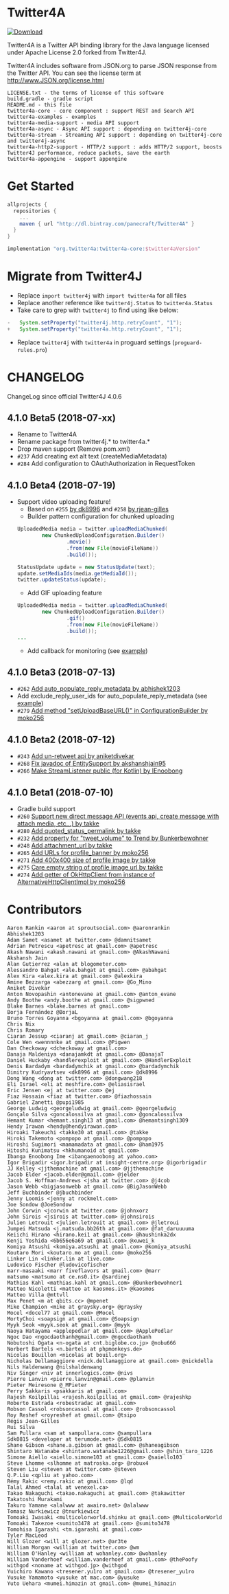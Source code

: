 Twitter4A
=========

[ ![Download](https://api.bintray.com/packages/panecraft/maven/Twitter4A/images/download.svg) ](https://bintray.com/panecraft/maven/Twitter4A/_latestVersion)

<!--*This repository is provided for convenience of existing users of Twitter4J for the stopgap hiatus of the official Twitter4J.*-->


Twitter4A is a Twitter API binding library for the Java language licensed under Apache License 2.0 forked from Twitter4J.

Twitter4A includes software from JSON.org to parse JSON response from the Twitter API. You can see the license term at http://www.JSON.org/license.html



```
LICENSE.txt - the terms of license of this software
build.gradle - gradle script
README.md - this file
twitter4a-core - core component : support REST and Search API
twitter4a-examples - examples
twitter4a-media-support - media API support
twitter4a-async - Async API support : depending on twitter4j-core
twitter4a-stream - Streaming API support : depending on twitter4j-core and twitter4j-async
twitter4a-http2-support - HTTP/2 support : adds HTTP/2 support, boosts Twitter4J performance, reduce packets, save the earth
twitter4a-appengine - support appengine
```


Get Started
===========

```groovy
allprojects {
  repositories {
    ...
    maven { url "http://dl.bintray.com/panecraft/Twitter4A" }
  }
}
```

```groovy
implementation "org.twitter4a:twitter4a-core:$twitter4aVersion"
```


Migrate from Twitter4J
======================

- Replace ```import twitter4j``` with ```import twitter4a``` for all files
- Replace another reference like ```twitter4j.Status``` to ```twitter4a.Status```
- Take care to grep with ```twitter4j``` to find using like below:
```java
-   System.setProperty("twitter4j.http.retryCount", "1");
+   System.setProperty("twitter4a.http.retryCount", "1");
```
- Replace ```twitter4j``` with ```twitter4a``` in proguard settings (```proguard-rules.pro```)


CHANGELOG
=========

ChangeLog since official Twitter4J 4.0.6

## 4.1.0 Beta5 (2018-07-xx)
  - Rename to Twitter4A
  - Rename package from twitter4j.* to twitter4a.*
  - Drop maven support (Remove pom.xml)
  - ```#237``` Add creating ext alt text (createMediaMetadata)
  - ```#284``` Add configuration to OAuthAuthorization in RequestToken 

## 4.1.0 Beta4 (2018-07-19)
  - Support video uploading feature!
    * Based on ```#255``` [by dk8996](https://github.com/yusuke/twitter4j/pull/255) and ```#258``` [by rjean-gilles](https://github.com/yusuke/twitter4j/pull/258)
    * Builder pattern configuration for chunked uploading
    ```java
    UploadedMedia media = twitter.uploadMediaChunked(
            new ChunkedUploadConfiguration.Builder()
                    .movie()
                    .from(new File(movieFileName))
                    .build());

    StatusUpdate update = new StatusUpdate(text);
    update.setMediaIds(media.getMediaId());
    twitter.updateStatus(update);
    ```
    * Add GIF uploading feature
    ```java
    UploadedMedia media = twitter.uploadMediaChunked(
            new ChunkedUploadConfiguration.Builder()
                    .gif()
                    .from(new File(movieFileName))
                    .build());
    ...
    ```
    * Add callback for monitoring (see [example](https://github.com/takke/twitter4j/blob/master/twitter4j-examples/src/main/java/twitter4j/examples/tweets/UploadMovie.java#L57))

## 4.1.0 Beta3 (2018-07-13)
  - ```#262``` [Add auto_populate_reply_metadata by abhishek1203](https://github.com/yusuke/twitter4j/pull/262)
  - Add exclude_reply_user_ids for auto_populate_reply_metadata (see [example](https://github.com/takke/twitter4j/blob/master/twitter4j-examples/src/main/java/twitter4j/examples/tweets/ReplyStatus.java#L51-L53))
  - ```#279``` [Add method "setUploadBaseURL()" in ConfigurationBuilder by moko256](https://github.com/yusuke/twitter4j/pull/279)

## 4.1.0 Beta2 (2018-07-12)
  - ```#243``` [Add un-retweet api by aniketdivekar](https://github.com/yusuke/twitter4j/pull/243)
  - ```#268``` [Fix javadoc of EntitySupport by akshanshjain95](https://github.com/yusuke/twitter4j/pull/268)
  - ```#266``` [Make StreamListener public (for Kotlin) by IEnoobong](https://github.com/yusuke/twitter4j/pull/266)

## 4.1.0 Beta1 (2018-07-10)
  - Gradle build support
  - ```#260``` [Support new direct message API (events api, create message with attach media, etc...) by takke](https://github.com/yusuke/twitter4j/pull/260)
  - ```#280``` [Add quoted_status_permalink by takke](https://github.com/yusuke/twitter4j/pull/280)
  - ```#232``` [Add property for &quot;tweet_volume&quot; to Trend by Bunkerbewohner ](https://github.com/yusuke/twitter4j/pull/232)
  - ```#248``` [Add attachment_url by takke](https://github.com/yusuke/twitter4j/pull/248)
  - ```#265``` [Add URLs for profile_banner by moko256](https://github.com/yusuke/twitter4j/pull/265)
  - ```#271``` [Add 400x400 size of profile image by takke](https://github.com/yusuke/twitter4j/pull/271)
  - ```#275``` [Care empty string of profile image url by takke](https://github.com/yusuke/twitter4j/pull/275)
  - ```#274``` [Add getter of OkHttpClient from instance of AlternativeHttpClientImpl by moko256](https://github.com/yusuke/twitter4j/pull/274)


Contributors
============

```
Aaron Rankin <aaron at sproutsocial.com> @aaronrankin
Abhishek1203
Adam Samet <asamet at twitter.com> @damnitsamet
Adrian Petrescu <apetresc at gmail.com> @apetresc
Akash Nawani <akash.nawani at gmail.com> @AkashNawani
Akshansh Jain
Alan Gutierrez <alan at blogometer.com>
Alessandro Bahgat <ale.bahgat at gmail.com> @abahgat
Alex Kira <alex.kira at gmail.com> @alexkira
Amine Bezzarga <abezzarg at gmail.com> @Go_Mino
Aniket Divekar
Anton Novopashin <antonevane at gmail.com> @anton_evane
Andy Boothe <andy.boothe at gmail.com> @sigpwned
Blake Barnes <blake.barnes at gmail.com>
Borja Fernández @BorjaL
Bruno Torres Goyanna <bgoyanna at gmail.com> @bgoyanna
Chris Nix
Chris Romary
Ciaran Jessup <ciaranj at gmail.com> @ciaran_j
Cole Wen <wennnnke at gmail.com> @Pigwen
Dan Checkoway <dcheckoway at gmail.com>
Danaja Maldeniya <danajamkdt at gmail.com> @DanajaT
Daniel Huckaby <handlerexploit at gmail.com> @HandlerExploit
Denis Bardadym <bardadymchik at gmail.com> @bardadymchik
Dimitry Kudryavtsev <dk8996 at gmail.com> @dk8996
Dong Wang <dong at twitter.com> @dongwang218
Eli Israel <eli at meshfire.com> @eliasisrael
Eric Jensen <ej at twitter.com> @ej
Fiaz Hossain <fiaz at twitter.com> @fiazhossain
Gabriel Zanetti @pupi1985
George Ludwig <georgeludwig at gmail.com> @georgeludwig
Gonçalo Silva <goncalossilva at gmail.com> @goncalossilva
Hemant Kumar <hemant.singh13 at gmail.com> @hemantsingh1309
Hendy Irawan <hendy@hendyirawan.com>
Hiroaki Takeuchi <takke30 at gmail.com> @takke
Hiroki Takemoto <pompopo at gmail.com> @pompopo
Hiroshi Sugimori <mamamadata at gmail.com> @ham1975
Hitoshi Kunimatsu <hkhumanoid at gmail.com>
Ibanga Enoobong Ime <ibangaenoobong at yahoo.com>
Igor Brigadir <igor.brigadir at insight-centre.org> @igorbrigadir
JJ Kelley <jjthemachine at gmail.com> @jjthemachine
Jacob Elder <jacob.elder@gmail.com> @jelder
Jacob S. Hoffman-Andrews <jsha at twitter.com> @j4cob
Jason Webb <bigjasonwebb at gmail.com> @BigJasonWebb
Jeff Buchbinder @jbuchbinder
Jenny Loomis <jenny at rockmelt.com>
Joe Sondow @JoeSondow
John Corwin <jcorwin at twitter.com> @johnxorz
John Sirois <jsirois at twitter.com> @johnsirois
Julien Letrouit <julien.letrouit at gmail.com> @jletroui
Jumpei Matsuda <j.matsuda.bb26th at gmail.com> @fat_daruuuuma
Keiichi Hirano <hirano.kei1 at gmail.com> @haushinka2dx
Kenji Yoshida <6b656e6a69 at gmail.com> @xuwei_k
Komiya Atsushi <komiya.atsushi at gmail.com> @komiya_atsushi
Koutaro Mori <koutaro.mo at gmail.com> @moko256
Linker Lin <linker.lin at live.com>
Ludovico Fischer @ludovicofischer
marr-masaaki <marr fiveflavors at gmail.com> @marr
matsumo <matsumo at ce.ns0.it> @sardinej
Mathias Kahl <mathias.kahl at gmail.com> @Bunkerbewohner1
Matteo Nicoletti <matteo at kaosmos.it> @kaosmos
Matteo Villa @mttvll
Max Penet <m at qbits.cc> @mpenet
Mike Champion <mike at graysky.org> @graysky
Mocel <docel77 at gmail.com> @Mocel
MortyChoi <soapsign at gmail.com> @Soapsign
Myyk Seok <myyk.seok at gmail.com> @myyk
Naoya Hatayama <applepedlar at gmail.com> @ApplePedlar
Ngoc Dao <ngocdaothanh@gmail.com> @ngocdaothanh
Nobutoshi Ogata <n-ogata at cnt.biglobe.co.jp> @nobu666
Norbert Bartels <n.bartels at phpmonkeys.de>
Nicolas Bouillon <nicolas at bouil.org>
Nicholas Dellamaggiore <nick.dellamaggiore at gmail.com> @nickdella
Nils Haldenwang @nilshaldenwang
Niv Singer <niv at innerlogics.com> @nivs
Pierre Lanvin <pierre.lanvin@gmail.com> @planvin
Pieter Meiresone @_MPieter
Perry Sakkaris <psakkaris at gmail.com>
Rajesh Koilpillai <rajesh.koilpillai at gmail.com> @rajeshkp
Roberto Estrada <robestradac at gmail.com>
Robson Cassol <robsoncassol at gmail.com> @robsoncassol
Roy Reshef <royreshef at gmail.com> @tsipo
Régis Jean-Gilles
Rui Silva
Sam Pullara <sam at sampullara.com> @sampullara
Sdk0815 <developer at terumode.net> @Sdk0815
Shane Gibson <shane.a.gibson at gmail.com> @shaneagibson
Shintaro Watanabe <shintaro.watanabe1226@gmail.com> @shin_taro_1226
Simone Aiello <aiello.simone103 at gmail.com> @saiello103
Steve Lhomme <slhomme at matroska.org> @robux4
Steven Liu <steven at twitter.com> @steven
Q.P.Liu <qpliu at yahoo.com>
Rémy Rakic <remy.rakic at gmail.com> @lqd
Talal Ahmed <talal at venexel.ca>
Takao Nakaguchi <takao.nakaguchi at gmail.com> @takawitter
Takatoshi Murakami
Takuro Yamane <alalwww at awairo.net> @alalwww
Tomasz Nurkiewicz @tnurkiewicz
Tomoaki Iwasaki <multicolorworld.shinku at gmail.com> @MulticolorWorld
Tomoaki Takezoe <sumito3478 at gmail.com> @sumito3478
Tomohisa Igarashi <tm.igarashi at gmail.com>
Tyler MacLeod
Will Glozer <will at glozer.net> @ar3te
William Morgan <william at twitter.com> @wm
William O'Hanley <william at wohanley.com> @wohanley
William Vanderhoef <william.vanderhoef at gmail.com> @thePoofy
withgod <noname at withgod.jp> @withgod
Yuichiro Kawano <tresener.yu1ro at gmail.com> @tresener_yu1ro
Yusuke Yamamoto <yusuke at mac.com> @yusuke
Yuto Uehara <mumei.himazin at gmail.com> @mumei_himazin
```
